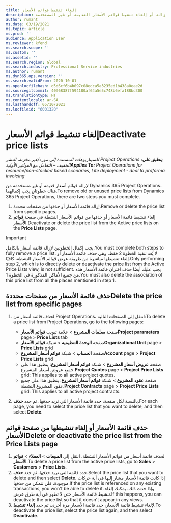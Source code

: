 ```yaml
---
title: إلغاء تنشيط قوائم الأسعار
description: يشرح هذا الموضوع كيفية إزالة أو إلغاء تنشيط قوائم الأسعار القديمة أو غير المستخدمة.
author: rumant
ms.date: 03/19/2021
ms.topic: article
ms.prod: ''
audience: Application User
ms.reviewer: kfend
ms.search.scope: ''
ms.custom: ''
ms.assetid: ''
ms.search.region: Global
ms.search.industry: Professional Service industries
ms.author: rumant
ms.dyn365.ops.version: ''
ms.search.validFrom: 2020-10-01
ms.openlocfilehash: d5d6cf6b4b097c08edca5a3235ed1b438a0eae2d
ms.sourcegitcommit: 40f68387f594180af64a5e5c748b6efa188bd300
ms.translationtype: HT
ms.contentlocale: ar-SA
ms.lasthandoff: 05/10/2021
ms.locfileid: "6001320"
---
```

# <a name="deactivate-price-lists"></a><span data-ttu-id="73834-103">إلغاء تنشيط قوائم الأسعار</span><span class="sxs-lookup"><span data-stu-id="73834-103">Deactivate price lists</span></span> 

<span data-ttu-id="73834-104">_**ينطبق علي:** ‏‫Project Operations للسيناريوهات المستندة إلى مورد/غير مخزنة‬، ‏‫النشر الخفيف – التعامل مع الفواتير الأولية‬_</span><span class="sxs-lookup"><span data-stu-id="73834-104">_**Applies To:** Project Operations for resource/non-stocked based scenarios, Lite deployment - deal to proforma invoicing_</span></span>

<span data-ttu-id="73834-105">لإزالة قوائم أسعار قديمة أو غير مستخدمة من Dynamics 365 Project Operations، هناك خطوتان يجب إكمالهما.</span><span class="sxs-lookup"><span data-stu-id="73834-105">To remove old or unused price lists from Dynamics 365 Project Operations, there are two steps you must complete.</span></span> 

1. <span data-ttu-id="73834-106">إزالة قائمة الأسعار أو حذفها من صفحات محددة.</span><span class="sxs-lookup"><span data-stu-id="73834-106">Remove or delete the price list from specific pages.</span></span>
2. <span data-ttu-id="73834-107">إلغاء تنشيط قائمة الأسعار أو حذفها من قوائم الأسعار النشطة في صفحة **قوائم الأسعار**.</span><span class="sxs-lookup"><span data-stu-id="73834-107">Deactivate or delete the price list from the Active price lists on the **Price Lists** page.</span></span>

>[!IMPORTANT]
> <span data-ttu-id="73834-108">يجب إكمال الخطوتين لإزالة قائمة أسعار بالكامل.</span><span class="sxs-lookup"><span data-stu-id="73834-108">You must complete both steps to fully remove a price list.</span></span> <span data-ttu-id="73834-109">لا يُعد تنفيذ الخطوة 2 فقط، وهي حذف قائمة الأسعار أو إلغاء تنشيطها مباشرة من طريقة عرض قوائم الأسعار النشطة، كافيًا.</span><span class="sxs-lookup"><span data-stu-id="73834-109">Only performing step 2, which is to directly delete or deactivate the price list from the Active Price Lists view, is not sufficient.</span></span> <span data-ttu-id="73834-110">يجب عليك أيضًا حذف اقتران قائمة الأسعار هذه من جميع الأماكن المذكورة في الخطوة 1.</span><span class="sxs-lookup"><span data-stu-id="73834-110">You must also delete the association of this price list from all the places mentioned in step 1.</span></span>

## <a name="delete-the-price-list-from-specific-pages"></a><span data-ttu-id="73834-111">حذف قائمة الأسعار من صفحات محددة</span><span class="sxs-lookup"><span data-stu-id="73834-111">Delete the price list from specific pages</span></span>
1. <span data-ttu-id="73834-112">لحذف قائمة أسعار من Project Operations، انتقل إلى الصفحات التالية:</span><span class="sxs-lookup"><span data-stu-id="73834-112">To delete a price list from Project Operations, go to the following pages:</span></span>  

      - <span data-ttu-id="73834-113">صفحة **معلمات المشروع** > علامة تبويب **قوائم الأسعار**</span><span class="sxs-lookup"><span data-stu-id="73834-113">**Project parameters** page > **Price Lists** tab</span></span>
      - <span data-ttu-id="73834-114">صفحة **الوحدة التنظيمية‬** > شبكة **قوائم الأسعار**</span><span class="sxs-lookup"><span data-stu-id="73834-114">**Organizational Unit** page > **Price Lists** grid</span></span>
      - <span data-ttu-id="73834-115">صفحة **الحساب** > شبكة **قوائم أسعار المشروع**</span><span class="sxs-lookup"><span data-stu-id="73834-115">**Account** page > **Project Price Lists** grid</span></span>
      - <span data-ttu-id="73834-116">صفحة **عروض أسعار المشروع** > شبكة **قوائم أسعار المشروع**: ينطبق هذا على جميع عروض أسعار المشروع.</span><span class="sxs-lookup"><span data-stu-id="73834-116">**Project Quotes** page > **Project Price Lists** grid: This applies to all active project quotes.</span></span>
      - <span data-ttu-id="73834-117">صفحة **عقود المشروع** > شبكة **قوائم أسعار المشروع**: ينطبق هذا على جميع عقود المشروع النشطة.</span><span class="sxs-lookup"><span data-stu-id="73834-117">**Project Contracts** page > **Project Price Lists** grid: This applies to all active project contracts.</span></span>

 2. <span data-ttu-id="73834-118">بالنسبة لكل صفحة، حدد قائمة الأسعار التي تريد حذفها، ثم حدد **حذف**.</span><span class="sxs-lookup"><span data-stu-id="73834-118">For each page, you need to select the price list that you want to delete, and then select **Delete**.</span></span> 
 
## <a name="delete-or-deactivate-the-price-list-from-the-price-lists-page"></a><span data-ttu-id="73834-119">حذف قائمة الأسعار أو إلغاء تنشيطها من صفحة قوائم الأسعار</span><span class="sxs-lookup"><span data-stu-id="73834-119">Delete or deactivate the price list from the Price Lists page</span></span>
 
1. <span data-ttu-id="73834-120">لحذف قائمة أسعار من قوائم الأسعار النشطة، انتقل إلى **المبيعات** > **العملاء** > **قوائم الأسعار**.</span><span class="sxs-lookup"><span data-stu-id="73834-120">To delete a price list from the active price lists, go to **Sales** > **Customers** > **Price Lists**.</span></span> 
2. <span data-ttu-id="73834-121">حدد قائمة التي تريد حذفها، ثم حدد **حذف**.</span><span class="sxs-lookup"><span data-stu-id="73834-121">Select the price list that you want to delete and then select **Delete**.</span></span> <span data-ttu-id="73834-122">إذا كانت قائمة الأسعار مشار إليها في أية حركات موجودة، فلن تتمكن من حذفها.</span><span class="sxs-lookup"><span data-stu-id="73834-122">If the price list is referenced on any existing transactions, you won't be able to delete it.</span></span> <span data-ttu-id="73834-123">وإذا حدث ذلك، يمكنك إلغاء تنشيط قائمة الأسعار حتى لا تظهر في أية طرق عرض.</span><span class="sxs-lookup"><span data-stu-id="73834-123">If this happens, you can deactivate the price list so that it doesn't appear in any views.</span></span> 
3. <span data-ttu-id="73834-124">لإلغاء تنشيط قائمة الأسعار، حدد قائمة الأسعار مرة أخرى، ثم حدد **إلغاء تنشيط**.</span><span class="sxs-lookup"><span data-stu-id="73834-124">To deactivate the price list, select the price list again, and then select **Deactivate**.</span></span>   
